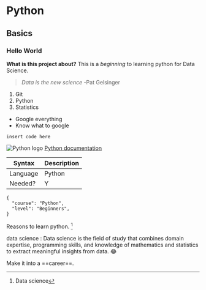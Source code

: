 # Python
## Basics
### Hello World
**What is this project about?**
This is a *beginning* to learning python for Data Science.
>*Data is the new science*
> -Pat Gelsinger


1. Git
2. Python
3. Statistics

- Google everything
- Know what to google


`insert code here`

![Python logo](https://docs.python.org/3/_static/py.svg) [Python documentation](https://docs.python.org/3/)

| Syntax | Description |
| ----------- | ----------- |
| Language | Python |
| Needed? | Y |

```
{
  "course": "Python",
  "level": "Beginners",
}
```

Reasons to learn python. [^1]

[^1]: Data science

data science
: Data science is the field of study that combines domain expertise, programming skills, and knowledge of mathematics and statistics to extract meaningful insights from data. :joy:

Make it into a ==career==.
